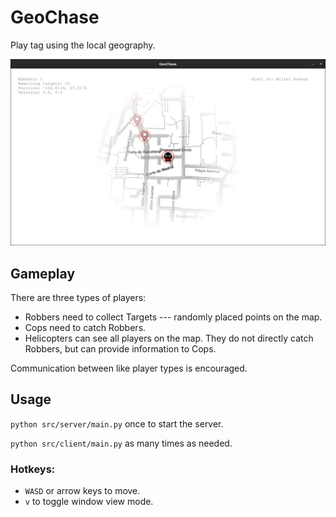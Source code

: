 # GeoChase

Play tag using the local geography.

![](https://github.com/phuang1024/GeoChase/blob/master/examples/sample1.jpg)

## Gameplay

There are three types of players:

- Robbers need to collect Targets --- randomly placed points on the map.
- Cops need to catch Robbers.
- Helicopters can see all players on the map.
  They do not directly catch Robbers,
  but can provide information to Cops.

Communication between like player types is encouraged.

## Usage

`python src/server/main.py` once to start the server.

`python src/client/main.py` as many times as needed.

### Hotkeys:

- `WASD` or arrow keys to move.
- `v` to toggle window view mode.
